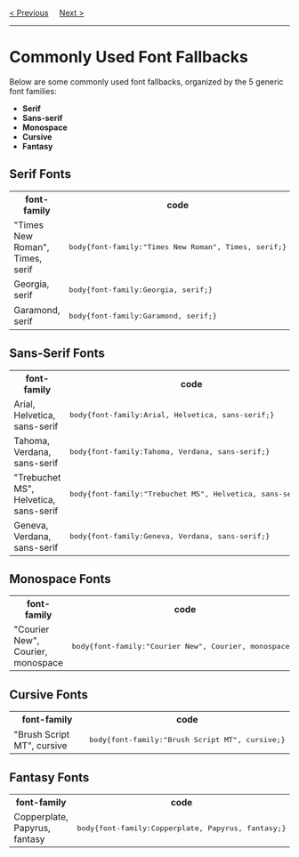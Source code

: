 <a href="/CSS/Fonts/WebSafe.md">&lt; Previous</a>
&nbsp;&nbsp;&nbsp;
<a href="/CSS/Fonts/Style.md">Next &gt;</a>
<hr>
<h1>Commonly Used Font Fallbacks</h1>
Below are some commonly used font fallbacks, organized by the 5 generic font families:
<ul>
  <li><b>Serif</b></li>
  <li><b>Sans-serif</b></li>
  <li><b>Monospace</b></li>
  <li><b>Cursive</b></li>
  <li><b>Fantasy</b></li>
</ul>
<h2>Serif Fonts</h2>
<table class="ws-table-all notranslate" width="100%">
  <tr>
    <th>font-family</th>
    <th>code</th>
  </tr>
  <tr>
    <td>"Times New Roman", Times, serif</td>
    <td><pre>body{font-family:"Times New Roman", Times, serif;}</pre></td>
  </tr>
  <tr>
    <td>Georgia, serif</td>
    <td><pre>body{font-family:Georgia, serif;}</pre></td>
  </tr>
  <tr>
    <td>Garamond, serif</td>
    <td><pre>body{font-family:Garamond, serif;}</pre></td>
  </tr>
</table>
<h2>Sans-Serif Fonts</h2>
<table class="ws-table-all notranslate" width="100%">
  <tr>
    <th>font-family</th>
    <th>code</th>
  </tr>
  <tr>
    <td>Arial, Helvetica, sans-serif</td>
    <td><pre>body{font-family:Arial, Helvetica, sans-serif;}</pre></td>
  </tr>
  <tr>
    <td>Tahoma, Verdana, sans-serif</td>
    <td><pre>body{font-family:Tahoma, Verdana, sans-serif;}</pre></td>
  </tr>
  <tr>
    <td>"Trebuchet MS", Helvetica, sans-serif</td>
    <td><pre>body{font-family:"Trebuchet MS", Helvetica, sans-serif;}</pre></td>
  </tr>
  <tr>
    <td>Geneva, Verdana, sans-serif</td>
    <td><pre>body{font-family:Geneva, Verdana, sans-serif;}</pre></td>
  </tr>
</table>
<h2>Monospace Fonts</h2>
<table class="ws-table-all notranslate" width="100%">
  <tr>
    <th>font-family</th>
    <th>code</th>
  </tr>
  <tr>
    <td>"Courier New", Courier, monospace</td>
    <td><pre>body{font-family:"Courier New", Courier, monospace;}</pre></td>
  </tr>
</table>
<h2>Cursive Fonts</h2>
<table class="ws-table-all notranslate" width="100%">
  <tr>
    <th>font-family</th>
    <th>code</th>
  </tr>
  <tr>
    <td>"Brush Script MT", cursive</td>
    <td><pre>body{font-family:"Brush Script MT", cursive;}</pre></td>
  </tr>
</table>
<h2>Fantasy Fonts</h2>
<table class="ws-table-all notranslate" width="100%">
  <tr>
    <th>font-family</th>
    <th>code</th>
  </tr>
  <tr>
    <td>Copperplate, Papyrus, fantasy</td>
    <td><pre>body{font-family:Copperplate, Papyrus, fantasy;}</pre></td>
  </tr>
</table>
